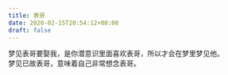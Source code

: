 ```yaml
---
title: 表哥
date: 2020-02-15T20:54:12+08:00
draft: false
---
```


梦见表哥要娶我，是你潜意识里面喜欢表哥，所以才会在梦里梦见他。<br>
梦见已故表哥，意味着自己非常想念表哥。<br>
